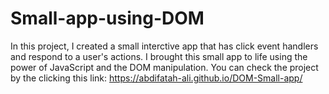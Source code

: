 # Small-app-using-DOM
In this project, I created a small interctive app that has click event handlers and respond to a user's actions. I brought this small app to life using the power of JavaScript and the DOM manipulation. You can check the project by the clicking this link: https://abdifatah-ali.github.io/DOM-Small-app/
